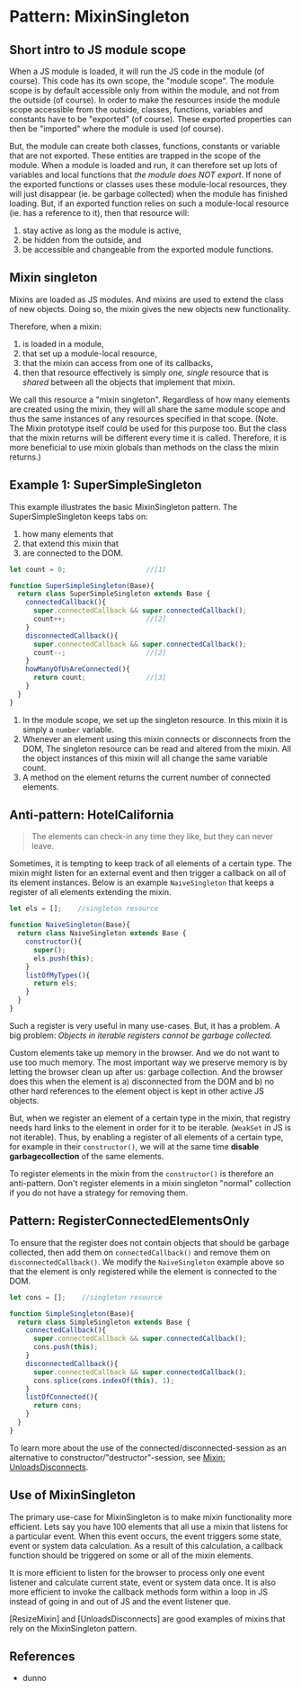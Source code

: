 # Pattern: MixinSingleton

## Short intro to JS module scope

When a JS module is loaded, it will run the JS code in the module (of course).
This code has its own scope, the "module scope". 
The module scope is by default accessible only from within the module, and not from the outside (of course).
In order to make the resources inside the module scope accessible from the outside,
classes, functions, variables and constants have to be "exported" (of course). 
These exported properties can then be "imported" where the module is used (of course).

But, the module can create both classes, functions, constants or variable that are not exported. 
These entities are trapped in the scope of the module.
When a module is loaded and run, it can therefore set up lots of variables and local functions that
*the module does NOT export*.
If none of the exported functions or classes uses these module-local resources, 
they will just disappear (ie. be garbage collected) when the module has finished loading.
But, if an exported function relies on such a module-local resource (ie. has a reference to it),
then that resource will:
 1. stay active as long as the module is active, 
 2. be hidden from the outside, and 
 3. be accessible and changeable from the exported module functions.

## Mixin singleton

Mixins are loaded as JS modules.
And mixins are used to extend the class of new objects.
Doing so, the mixin gives the new objects new functionality.

Therefore, when a mixin:
1. is loaded in a module,
2. that set up a module-local resource,
3. that the mixin can access from one of its callbacks,
4. then that resource effectively is simply *one, single* resource that is *shared* between 
all the objects that implement that mixin.

We call this resource a "mixin singleton".
Regardless of how many elements are created using the mixin, they will all share the same module scope
and thus the same instances of any resources specified in that scope.
(Note. The Mixin prototype itself could be used for this purpose too. 
But the class that the mixin returns will be different every time it is called.
Therefore, it is more beneficial to use mixin globals than methods on the class the mixin returns.)

## Example 1: SuperSimpleSingleton

This example illustrates the basic MixinSingleton pattern.
The SuperSimpleSingleton keeps tabs on:
1. how many elements that 
2. that extend this mixin that
3. are connected to the DOM.

```javascript
let count = 0;                    //[1]

function SuperSimpleSingleton(Base){
  return class SuperSimpleSingleton extends Base {
    connectedCallback(){
      super.connectedCallback && super.connectedCallback();
      count++;                    //[2]
    }
    disconnectedCallback(){
      super.connectedCallback && super.connectedCallback();
      count--;                    //[2]
    }
    howManyOfUsAreConnected(){
      return count;               //[3]
    }
  }
}
```
1. In the module scope, we set up the singleton resource.
   In this mixin it is simply a `number` variable.
2. Whenever an element using this mixin connects or disconnects from the DOM, 
   The singleton resource can be read and altered from the mixin.
   All the object instances of this mixin will all change the same variable count.
3. A method on the element returns the current number of connected elements.

## Anti-pattern: HotelCalifornia

> The elements can check-in any time they like, but they can never leave.

Sometimes, it is tempting to keep track of all elements of a certain type.
The mixin might listen for an external event and 
then trigger a callback on all of its element instances.
Below is an example `NaiveSingleton` that keeps a register of all elements extending the mixin.

```javascript
let els = [];    //singleton resource

function NaiveSingleton(Base){
  return class NaiveSingleton extends Base {
    constructor(){
      super();
      els.push(this);
    }
    listOfMyTypes(){
      return els;
    }
  }
}
```

Such a register is very useful in many use-cases.
But, it has a problem. A big problem:
*Objects in iterable registers cannot be garbage collected.*

Custom elements take up memory in the browser. 
And we do not want to use too much memory.
The most important way we preserve memory is by letting the browser clean up after us: 
garbage collection.
And the browser does this when the element is a) disconnected from the DOM and b)
no other hard references to the element object is kept in other active JS objects.

But, when we register an element of a certain type in the mixin, 
that registry needs hard links to the element in order for it to be iterable.
(`WeakSet` in JS is not iterable).
Thus, by enabling a register of all elements of a certain type, for example in their `constructor()`,
we will at the same time **disable garbagecollection** of the same elements.

To register elements in the mixin from the `constructor()` is therefore an anti-pattern. 
Don't register elements in a mixin singleton "normal" collection 
if you do not have a strategy for removing them.

## Pattern: RegisterConnectedElementsOnly
To ensure that the register does not contain objects that should be garbage collected,
then add them on `connectedCallback()` and remove them on `disconnectedCallback()`.
We modify the `NaiveSingleton` example above so that the element is only registered while 
the element is connected to the DOM.

```javascript
let cons = [];    //singleton resource

function SimpleSingleton(Base){
  return class SimpleSingleton extends Base {
    connectedCallback(){
      super.connectedCallback && super.connectedCallback();
      cons.push(this);
    }
    disconnectedCallback(){
      super.connectedCallback && super.connectedCallback();
      cons.splice(cons.indexOf(this), 1);
    }
    listOfConnected(){
      return cons;
    }
  }
}
```
To learn more about the use of the connected/disconnected-session as an alternative to 
constructor/"destructor"-session, see 
[Mixin: UnloadsDisconnects](../../trash/book/chapter3_element_lifecycle/chapter3_lifecycle/Mixin3_unload_disconnects.md). 

## Use of MixinSingleton
 
The primary use-case for MixinSingleton is to make mixin functionality more efficient.
Lets say you have 100 elements that all use a mixin that listens for a particular event.
When this event occurs, the event triggers some state, event or system data calculation.
As a result of this calculation, a callback function should be triggered on some or 
all of the mixin elements.

It is more efficient to listen for the browser to process only one event listener and calculate 
current state, event or system data once.
It is also more efficient to invoke the callback methods form within a loop in JS instead of going
in and out of JS and the event listener que.

[ResizeMixin] and [UnloadsDisconnects] are good examples of mixins that rely on the MixinSingleton pattern.

## References
 * dunno